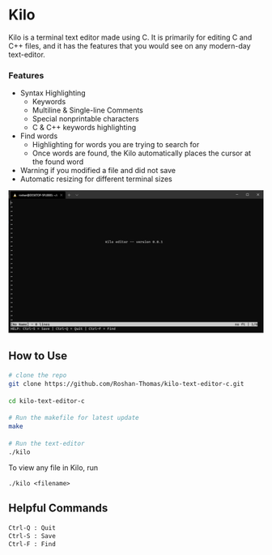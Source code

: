 # Kilo

Kilo is a terminal text editor made using C. It is primarily for editing C and C++ files, and it has the features that you would see on any modern-day text-editor. 

### Features
- Syntax Highlighting
    - Keywords
    - Multiline & Single-line Comments
    - Special nonprintable characters
    - C & C++ keywords highlighting
- Find words
    - Highlighting for words you are trying to search for
    - Once words are found, the Kilo automatically places the cursor at the found word
- Warning if you modified a file and did not save
- Automatic resizing for different terminal sizes

![screenshot](./images/kilo-screenshot.PNG)

## How to Use
```sh
# clone the repo
git clone https://github.com/Roshan-Thomas/kilo-text-editor-c.git

cd kilo-text-editor-c

# Run the makefile for latest update
make

# Run the text-editor
./kilo
```

To view any file in Kilo, run
```
./kilo <filename>
```

## Helpful Commands
```
Ctrl-Q : Quit
Ctrl-S : Save
Ctrl-F : Find
```